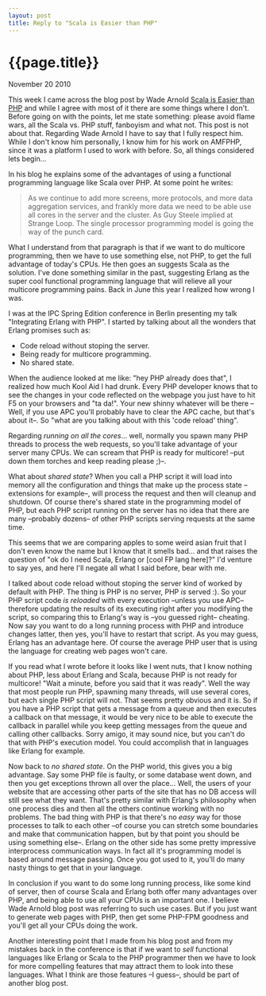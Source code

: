 ```yaml
---
layout: post
title: Reply to "Scala is Easier than PHP"
---
```


# {{page.title}} #

<span class="meta">November 20 2010</span>

This week I came across the blog post by Wade Arnold [Scala is Easier than PHP](http://wadearnold.com/blog/scala/scala-is-easier-than-php) and while I agree with most of it there are some things where I don't. Before going on with the points, let me state something: please avoid flame wars, all the Scala vs. PHP stuff, fanboyism and what not. This post is not about that. Regarding Wade Arnold I have to say that I fully respect him. While I don't know him personally, I know him for his work on AMFPHP, since it was a platform I used to work with before. So, all things considered lets begin…

In his blog he explains some of the advantages of using a functional programming language like Scala over PHP. At some point he writes:

> As we continue to add more screens, more protocols, and more data aggregation services, and frankly more data we need to be able use all cores in the server and the cluster. As Guy Steele implied at Strange Loop. The single processor programming model is going the way of the punch card.

What I understand from that paragraph is that if we want to do multicore programming, then we have to use something else, not PHP, to get the full advantage of today's CPUs. He then goes an suggests Scala as the solution. I've done something similar in the past, suggesting Erlang as the super cool functional programming language that will relieve all your multicore programming pains. Back in June this year I realized how wrong I was.

I was at the IPC Spring Edition conference in Berlin presenting my talk "Integrating Erlang with PHP". I started by talking about all the wonders that Erlang promises such as:

- Code reload without stoping the server.
- Being ready for multicore programming.
- No shared state.

When the audience looked at me like: "hey PHP already does that", I realized how much Kool Aid I had drunk. Every PHP developer knows that to see the changes in your code reflected on the webpage you just have to hit F5 on your browsers and "ta da!". Your new shinny whatever will be there –Well, if you use APC you'll probably have to clear the APC cache, but that's about it–. So "what are you talking about with this 'code reload' thing".

Regarding _running on all the cores_… well, normally you spawn many PHP threads to process the web requests, so you'll take advantage of your server many CPUs. We can scream that PHP is ready for multicore! –put down them torches and	 keep reading please ;)–.

What about _shared state_? When you call a PHP script it will load into memory all the configuration and things that make up the process state –extensions for example–, will process the request and then will cleanup and shutdown. Of course there's shared state in the programming model of PHP, but each PHP script running on the server has no idea that there are many –probably dozens– of other PHP scripts serving requests at the same time.

This seems that we are comparing apples to some weird asian fruit that I don't even know the name but I know that it smells bad… and that raises the question of "ok do I need Scala, Erlang or [cool FP lang here]?" I'd venture to say yes, and here I'll negate all what I said before, bear with me.

I talked about code reload without stoping the server kind of worked by default with PHP. The thing is PHP is no server, PHP *is* served :). So your PHP script code *is reloaded* with every execution –unless you use APC– therefore updating the results of its executing right after you modifying the script, so comparing this to Erlang's way is –you guessed right– cheating. Now say you want to do a long running process with PHP and introduce changes latter, then yes, you'll have to restart that script. As you may guess, Erlang has an advantage here. Of course the average PHP user that is using the language for creating web pages won't care.

If you read what I wrote before it looks like I went nuts, that I know nothing about PHP, less about Erlang and Scala, because PHP is not ready for multicore! "Wait a minute, before you said that it was ready". Well the way that most people run PHP, spawning many threads, will use several cores,  but each single PHP script will not. That seems pretty obvious and it is. So if you have a PHP script that gets a message from a queue and then executes a callback on that message, it would be very nice to be able to execute the callback in parallel while you keep getting messages from the queue and calling other callbacks. Sorry amigo, it may sound nice, but you can't do that with PHP's execution model. You could accomplish that in languages like Erlang for example.

Now back to _no shared state_. On the PHP world, this gives you a big advantage. Say some PHP file is faulty, or some database went down, and then you get exceptions thrown all over the place… Well, the users of your website that are accessing other parts of the site that has no DB access will still see what they want. That's pretty similar with Erlang's philosophy when one process dies and then all the others continue working with no problems. The bad thing with PHP is that there's no *easy* way for those processes to talk to each other –of course you can stretch some boundaries and make that communication happen, but by that point you should be using something else–. Erlang on the other side has some pretty impressive interprocess communication ways. In fact all it's programming model is based around message passing. Once you got used to it, you'll do many nasty things to get that in your language.

In conclusion if you want to do some long running process, like some kind of server, then of course Scala and Erlang both offer many advantages over PHP, and being able to use all your CPUs is an important one. I believe Wade Arnold blog post was referring to such use cases. But if you just want to generate web pages with PHP, then get some PHP-FPM goodness and you'll get all your CPUs doing the work.

Another interesting point that I made from his blog post and from my mistakes back in the conference is that if we want to _sell_ functional languages like Erlang or Scala to the PHP programmer then we have to look for more compelling features that may attract them to look into these languages. What I think are those features –I guess–, should be part of another blog post.